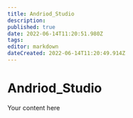 ```yaml
---
title: Andriod_Studio
description: 
published: true
date: 2022-06-14T11:20:51.980Z
tags: 
editor: markdown
dateCreated: 2022-06-14T11:20:49.914Z
---
```


# Andriod_Studio
Your content here